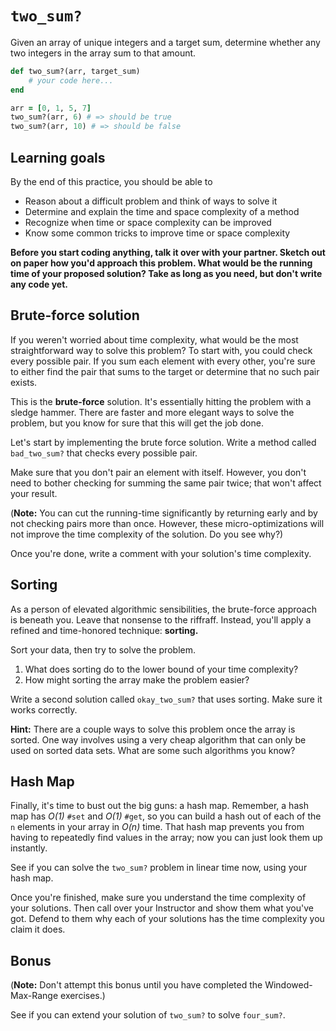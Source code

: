 # `two_sum?`

Given an array of unique integers and a target sum, determine whether any two
integers in the array sum to that amount.

```ruby
def two_sum?(arr, target_sum)
    # your code here...
end

arr = [0, 1, 5, 7]
two_sum?(arr, 6) # => should be true
two_sum?(arr, 10) # => should be false
```

## Learning goals

By the end of this practice, you should be able to

* Reason about a difficult problem and think of ways to solve it
* Determine and explain the time and space complexity of a method
* Recognize when time or space complexity can be improved
* Know some common tricks to improve time or space complexity

**Before you start coding anything, talk it over with your partner. Sketch out
on paper how you'd approach this problem. What would be the running time of your
proposed solution? Take as long as you need, but don't write any code yet.**

## Brute-force solution

If you weren't worried about time complexity, what would be the most
straightforward way to solve this problem? To start with, you could check every
possible pair. If you sum each element with every other, you're sure to either
find the pair that sums to the target or determine that no such pair exists.

This is the **brute-force** solution. It's essentially hitting the problem with
a sledge hammer. There are faster and more elegant ways to solve the problem,
but you know for sure that this will get the job done.

Let's start by implementing the brute force solution. Write a method called
`bad_two_sum?` that checks every possible pair.

Make sure that you don't pair an element with itself. However, you don't need to
bother checking for summing the same pair twice; that won't affect your result.

(**Note:** You can cut the running-time significantly by returning early and by
not checking pairs more than once. However, these micro-optimizations will not
improve the time complexity of the solution. Do you see why?)

Once you're done, write a comment with your solution's time complexity.

## Sorting

As a person of elevated algorithmic sensibilities, the brute-force approach is
beneath you. Leave that nonsense to the riffraff. Instead, you'll apply a
refined and time-honored technique: **sorting.**

Sort your data, then try to solve the problem.

1. What does sorting do to the lower bound of your time complexity?
2. How might sorting the array make the problem easier?

Write a second solution called `okay_two_sum?` that uses sorting. Make sure it
works correctly.

**Hint:** There are a couple ways to solve this problem once the array is
sorted. One way involves using a very cheap algorithm that can only be used on
sorted data sets. What are some such algorithms you know?

## Hash Map

Finally, it's time to bust out the big guns: a hash map. Remember, a hash map
has *O(1)* `#set` and *O(1)* `#get`, so you can build a hash out of each of the
`n` elements in your array in *O(n)* time. That hash map prevents you from
having to repeatedly find values in the array; now you can just look them up
instantly.

See if you can solve the `two_sum?` problem in linear time now, using your hash
map.

Once you're finished, make sure you understand the time complexity of your
solutions. Then call over your Instructor and show them what you've got. Defend
to them why each of your solutions has the time complexity you claim it does.

## Bonus

(**Note:** Don't attempt this bonus until you have completed the
Windowed-Max-Range exercises.)

See if you can extend your solution of `two_sum?` to solve `four_sum?`.